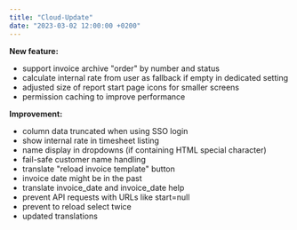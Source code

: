 ```yaml
---
title: "Cloud-Update"
date: "2023-03-02 12:00:00 +0200"
---
```


**New feature:**
- support invoice archive "order" by number and status
- calculate internal rate from user as fallback if empty in dedicated setting
- adjusted size of report start page icons for smaller screens
- permission caching to improve performance

**Improvement:**
- column data truncated when using SSO login
- show internal rate in timesheet listing
- name display in dropdowns (if containing HTML special character)
- fail-safe customer name handling
- translate "reload invoice template" button
- invoice date might be in the past
- translate invoice_date and invoice_date help
- prevent API requests with URLs like start=null
- prevent to reload select twice
- updated translations

